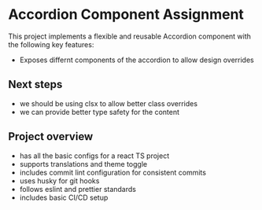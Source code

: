 # Accordion Component Assignment

This project implements a flexible and reusable Accordion component with the following key features:

- Exposes differnt components of the accordion to allow design overrides

## Next steps

- we should be using clsx to allow better class overrides
- we can provide better type safety for the content

## Project overview

- has all the basic configs for a react TS project
- supports translations and theme toggle
- includes commit lint configuration for consistent commits
- uses husky for git hooks
- follows eslint and prettier standards
- includes basic CI/CD setup
